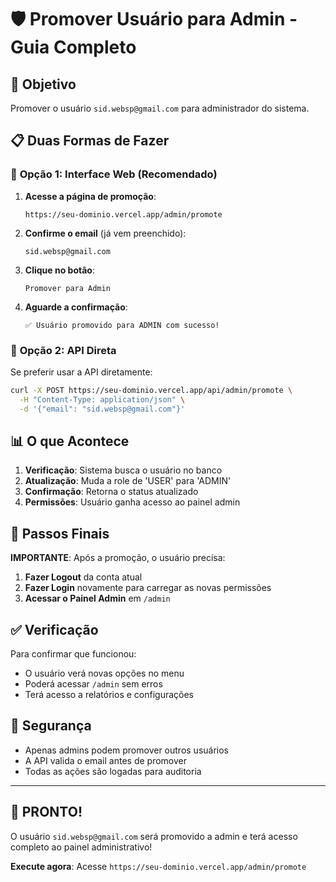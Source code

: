 # 🛡️ Promover Usuário para Admin - Guia Completo

## 🎯 **Objetivo**
Promover o usuário `sid.websp@gmail.com` para administrador do sistema.

## 📋 **Duas Formas de Fazer**

### 🚀 **Opção 1: Interface Web (Recomendado)**

1. **Acesse a página de promoção**:
   ```
   https://seu-dominio.vercel.app/admin/promote
   ```

2. **Confirme o email** (já vem preenchido):
   ```
   sid.websp@gmail.com
   ```

3. **Clique no botão**:
   ```
   Promover para Admin
   ```

4. **Aguarde a confirmação**:
   ```
   ✅ Usuário promovido para ADMIN com sucesso!
   ```

### 🔧 **Opção 2: API Direta**

Se preferir usar a API diretamente:

```bash
curl -X POST https://seu-dominio.vercel.app/api/admin/promote \
  -H "Content-Type: application/json" \
  -d '{"email": "sid.websp@gmail.com"}'
```

## 📊 **O que Acontece**

1. **Verificação**: Sistema busca o usuário no banco
2. **Atualização**: Muda a role de 'USER' para 'ADMIN'
3. **Confirmação**: Retorna o status atualizado
4. **Permissões**: Usuário ganha acesso ao painel admin

## 🔄 **Passos Finais**

**IMPORTANTE**: Após a promoção, o usuário precisa:

1. **Fazer Logout** da conta atual
2. **Fazer Login** novamente para carregar as novas permissões
3. **Acessar o Painel Admin** em `/admin`

## ✅ **Verificação**

Para confirmar que funcionou:

- O usuário verá novas opções no menu
- Poderá acessar `/admin` sem erros
- Terá acesso a relatórios e configurações

## 🚨 **Segurança**

- Apenas admins podem promover outros usuários
- A API valida o email antes de promover
- Todas as ações são logadas para auditoria

---

## 🎉 **PRONTO!**

O usuário `sid.websp@gmail.com` será promovido a admin e terá acesso completo ao painel administrativo!

**Execute agora**: Acesse `https://seu-dominio.vercel.app/admin/promote`
